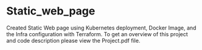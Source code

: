 # Static_web_page
Created Static Web page using Kubernetes deployment, Docker Image, and the Infra configuration with Terraform.
To get an overview of this project and code description please view the Project.pdf file.

